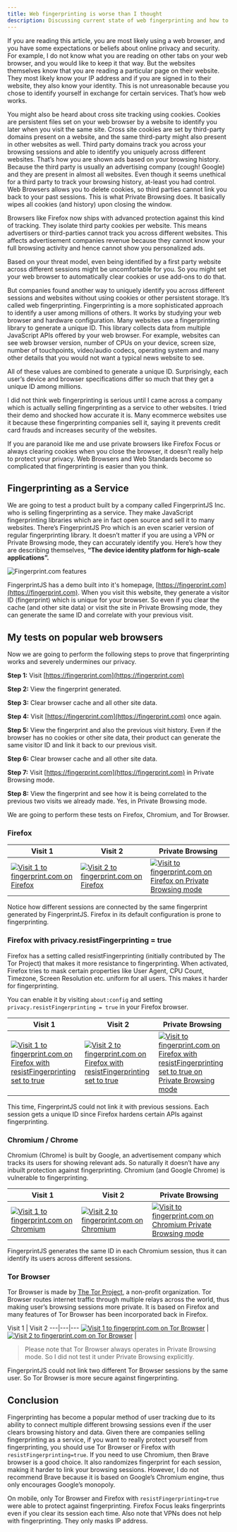 ```yaml
---
title: Web fingerprinting is worse than I thought
description: Discussing current state of web fingerprinting and how to protect yourself
---
```

If you are reading this article, you are most likely using a web browser, and you have some expectations or beliefs about online privacy and security. For example, I do not know what you are reading on other tabs on your web browser, and you would like to keep it that way. But the websites themselves know that you are reading a particular page on their website. They most likely know your IP address and if you are signed in to their website, they also know your identity. This is not unreasonable because you chose to identify yourself in exchange for certain services. That’s how web works.

You might also be heard about cross site tracking using cookies. Cookies are persistent files set on your web browser by a website to identify you later when you visit the same site. Cross site cookies are set by third-party domains present on a website, and the same third-party might also present in other websites as well. Third party domains track you across your browsing sessions and able to identify you uniquely across different websites. That’s how you are shown ads based on your browsing history. Because the third party is usually an advertising company (cough! Google) and they are present in almost all websites. Even though it seems unethical for a third party to track your browsing history, at-least you had control. Web Browsers allows you to delete cookies, so third parties cannot link you back to your past sessions. This is what Private Browsing does. It basically wipes all cookies (and history) upon closing the window.

Browsers like Firefox now ships with advanced protection against this kind of tracking. They isolate third party cookies per website. This means advertisers or third-parties cannot track you across different websites. This affects advertisement companies revenue because they cannot know your full browsing activity and hence cannot show you personalized ads.

Based on your threat model, even being identified by a first party website across different sessions might be uncomfortable for you. So you might set your web browser to automatically clear cookies or use add-ons to do that.

But companies found another way to uniquely identify you across different sessions and websites without using cookies or other persistent storage. It’s called web fingerprinting. Fingerprinting is a more sophisticated approach to identify a user among millions of others. It works by studying your web browser and hardware configuration. Many websites use a fingerprinting library to generate a unique ID. This library collects data from multiple JavaScript APIs offered by your web browser. For example, websites can see web browser version, number of CPUs on your device, screen size, number of touchpoints, video/audio codecs, operating system and many other details that you would not want a typical news website to see.

All of these values are combined to generate a unique ID. Surprisingly, each user’s device and browser specifications differ so much that they get a unique ID among millions.

I did not think web fingerprinting is serious until I came across a company which is actually selling fingerprinting as a service to other websites. I tried their demo and shocked how accurate it is. Many ecommerce websites use it because these fingerprinting companies sell it, saying it prevents credit card frauds and increases security of the websites.

If you are paranoid like me and use private browsers like Firefox Focus or always clearing cookies when you close the browser, it doesn’t really help to protect your privacy. Web Browsers and Web Standards become so complicated that fingerprinting is easier than you think.

## Fingerprinting as a Service

We are going to test a product built by a company called FingerprintJS Inc. who is selling fingerprinting as a service. They make JavaScript fingerprinting libraries which are in fact open source and sell it to many websites. There’s FingerprintJS Pro which is an even scarier version of regular fingerprinting library. It doesn’t matter if you are using a VPN or Private Browsing mode, they can accurately identify you. Here’s how they are describing themselves, **“The device identity platform for high-scale applications”.**

<img class="img-responsive" src="/images/2023-03-19-fingerprinting/fingerprint.com.webp" alt="Fingerprint.com features" />

FingerprintJS has a demo built into it's homepage, [https://fingerprint.com](https://fingerprint.com). When you visit this website, they generate a visitor ID (fingerprint) which is unique for your browser. So even if you clear the cache (and other site data) or visit the site in Private Browsing mode, they can generate the same ID and correlate with your previous visit.

## My tests on popular web browsers

Now we are going to perform the following steps to prove that fingerprinting works and severely undermines our privacy.

**Step 1:** Visit [https://fingerprint.com](https://fingerprint.com)

**Step 2:** View the fingerprint generated.

**Step 3:** Clear browser cache and all other site data.
 
**Step 4:** Visit [https://fingerprint.com](https://fingerprint.com) once again. 

**Step 5:** View the fingerprint and also the previous visit history. Even if the browser has no cookies or other site data, their product can generate the same visitor ID and link it back to our previous visit.

**Step 6:** Clear browser cache and all other site data.

**Step 7:** Visit [https://fingerprint.com](https://fingerprint.com) in Private Browsing mode.

**Step 8:** View the fingerprint and see how it is being correlated to the previous two visits we already made. Yes, in Private Browsing mode.

We are going to perform these tests on Firefox, Chromium, and Tor Browser.

### Firefox

Visit 1 | Visit 2 | Private Browsing
---|---|---
[<img class="img-responsive" src="/images/2023-03-19-fingerprinting/firefox_visit_1.webp" alt="Visit 1 to fingerprint.com on Firefox" />](/images/2023-03-19-fingerprinting/firefox_visit_1.webp) | [<img class="img-responsive" src="/images/2023-03-19-fingerprinting/firefox_visit_2.webp" alt="Visit 2 to fingerprint.com on Firefox" />](/images/2023-03-19-fingerprinting/firefox_visit_2.webp) | [<img class="img-responsive" src="/images/2023-03-19-fingerprinting/firefox_visit_private_mode.webp" alt="Visit to fingerprint.com on Firefox on Private Browsing mode" />](/images/2023-03-19-fingerprinting/firefox_visit_private_mode.webp)

Notice how different sessions are connected by the same fingerprint generated by FingerprintJS. Firefox in its default configuration is prone to fingerprinting.

### Firefox with privacy.resistFingerprinting = true

Firefox has a setting called resistFingerprinting (initially contributed by The Tor Project) that makes it more resistance to fingerprinting. When activated, Firefox tries to mask certain properties like User Agent, CPU Count, Timezone, Screen Resolution etc. uniform for all users. This makes it harder for fingerprinting.

You can enable it by visiting `about:config` and setting `privacy.resistFingerprinting = true` in your Firefox browser.

Visit 1 | Visit 2 | Private Browsing
---|---|---
[<img class="img-responsive" src="/images/2023-03-19-fingerprinting/firefox_resistfingerprinting_visit_1.webp" alt="Visit 1 to fingerprint.com on Firefox with resistFingerprinting set to true" />](/images/2023-03-19-fingerprinting/firefox_resistfingerprinting_visit_1.webp) | [<img class="img-responsive" src="/images/2023-03-19-fingerprinting/firefox_resistfingerprinting_visit_2.webp" alt="Visit 2 to fingerprint.com on Firefox with resistFingerprinting set to true" />](/images/2023-03-19-fingerprinting/firefox_resistfingerprinting_visit_2.webp) | [<img class="img-responsive" src="/images/2023-03-19-fingerprinting/firefox_resistfingerprinting_visit_private_mode.webp" alt="Visit to fingerprint.com on Firefox with resistFingerprinting set to true on Private Browsing mode" />](/images/2023-03-19-fingerprinting/firefox_resistfingerprinting_visit_private_mode.webp)

This time, FingerprintJS could not link it with previous sessions. Each 
session gets a unique ID since Firefox hardens certain APIs against 
fingerprinting.

### Chromium / Chrome

Chromium (Chrome) is built by Google, an advertisement company which  tracks its users for showing relevant ads. So naturally it doesn’t have any inbuilt protection against fingerprinting. Chromium (and Google Chrome) is vulnerable to fingerprinting.

Visit 1 | Visit 2 | Private Browsing
---|---|---
[<img class="img-responsive" src="/images/2023-03-19-fingerprinting/chromium_visit_1.webp" alt="Visit 1 to fingerprint.com on Chromium" />](/images/2023-03-19-fingerprinting/chromium_visit_1.webp) | [<img class="img-responsive" src="/images/2023-03-19-fingerprinting/chromium_visit_2.webp" alt="Visit 2 to fingerprint.com on Chromium" />](/images/2023-03-19-fingerprinting/chromium_visit_2.webp) | [<img class="img-responsive" src="/images/2023-03-19-fingerprinting/chromium_visit_private_mode.webp" alt="Visit to fingerprint.com on Chromium Private Browsing mode" />](/images/2023-03-19-fingerprinting/chromium_visit_2.webp) 

FingerprintJS generates the same ID in each Chromium session, thus it can identify its users across different sessions.

### Tor Browser

Tor Browser is made by [The Tor Project](https://www.torproject.org/), a non-profit organization. Tor Browser routes internet traffic through 
multiple relays across the world, thus making user’s browsing sessions 
more private. It is based on Firefox and many features of Tor Browser 
has been incorporated back in Firefox.

Visit 1 | Visit 2
---|---|---
[<img class="img-responsive" src="/images/2023-03-19-fingerprinting/torbrowser_visit_1.webp" alt="Visit 1 to fingerprint.com on Tor Browser" />](/images/2023-03-19-fingerprinting/torbrowser_visit_1.webp) | [<img class="img-responsive" src="/images/2023-03-19-fingerprinting/torbrowser_visit_2.webp" alt="Visit 2 to fingerprint.com on Tor Browser" />](/images/2023-03-19-fingerprinting/torbrowser_visit_2.webp) |


> Please note that Tor Browser always operates in Private Browsing mode. So I did not test it under Private Browsing explicitly.

FingerprintJS could not link two different Tor Browser sessions by the same user. So Tor Browser is more secure against fingerprinting.


## Conclusion

Fingerprinting has become a popular method of user tracking due to its ability to connect multiple different browsing sessions even if the user clears browsing history and data. Given there are companies selling fingerprinting as a service, if you want to really protect yourself from fingerprinting, you should use Tor Browser or Firefox with `resistFingerprinting=true`. If you need to use Chromium, then Brave browser is a good choice. It also randomizes fingerprint for each session, making it harder to link your browsing sessions. However, I do not recommend Brave because it is based on Google’s Chromium engine, thus only encourages Google’s monopoly.

On mobile, only Tor Browser and Firefox with `resistFingerprinting=true` were able to protect against fingerprinting. Firefox Focus leaks fingerprints even if you clear its session each time. Also note that VPNs does not help with fingerprinting. They only masks IP address.

